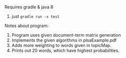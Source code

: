 Requires gradle & java 8


1. just  `gradle run -x test`

Notes about program:

1. Program uses given document-term matrix generation
2. Implements the given algorithms in plsaExample.pdf
3. Adds more weighting to words given in topicMap.
4. Prints out 20 words, which have highest probabilities.
